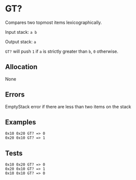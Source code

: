 # GT?

Compares two topmost items lexicographically.

Input stack: `a b`

Output stack: `a`

`GT?` will push `1` if `a` is strictly greater than `b`, `0` otherwise.

## Allocation

None

## Errors

EmptyStack error if there are less than two items on the stack

## Examples

```
0x10 0x20 GT? => 0
0x20 0x10 GT? => 1
```

## Tests

```
0x10 0x20 GT? => 0
0x20 0x10 GT? => 1
0x10 0x10 GT? => 0
```
